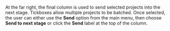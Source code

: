At the far right, the final column is used to send selected projects into the next stage. Tickboxes allow multiple projects to be batched. Once selected, the user can either use the **Send** option from the main menu, then choose **Send to next stage** or click the **Send** label at the top of the column.
